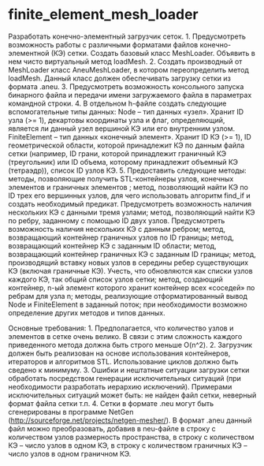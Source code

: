# finite_element_mesh_loader
Разработать конечно-элементный загрузчик сеток.
	1. Предусмотреть возможность работы с различными форматами файлов конечно-элементной (КЭ) сетки. Создать базовый класс MeshLoader. Объявить в нем чисто виртуальный метод loadMesh.
	2. Создать производный от MeshLoader класс AneuMeshLoader, в котором переопределить метод loadMesh. Данный класс должен обеспечивать загрузку сетки из формата .aneu.
	3. Предусмотреть возможность консольного запуска бинарного файла и передачи имени загружаемого файла в параметрах командной строки.
	4. В отдельном h-файле создать следующие вспомогательные типы данных:
	Node – тип данных «узел». Хранит ID узла (>= 1), декартовы координаты узла и флаг, определяющий, является ли данный узел вершиной КЭ или его внутренним узлом.
	FiniteElement – тип данных «конечный элемент». Хранит ID КЭ (>= 1), ID геометрической области, которой принадлежит КЭ по данным файла сетки (например, ID грани, которой принадлежит граничный КЭ (треугольник) или ID объема, которому принадлежит объемный КЭ (тетраэдр)), список ID узлов КЭ.
	5. Предоставить следующие методы:
	методы, позволяющие получить STL-контейнеры узлов, конечных элементов и граничных элементов ;
	метод, позволяющий найти КЭ по ID трех его вершинных узлов, для чего использовать алгоритм find_if и создать необходимый предикат. Предусмотреть возможность наличия нескольких КЭ с данными тремя узлами;
	метод, позволяющий найти КЭ по ребру, заданному с помощью ID двух узлов. Предусмотреть возможность наличия нескольких КЭ с данным ребром;
	метод, возвращающий контейнер граничных узлов по ID границы;
	метод, возвращающий контейнер КЭ с заданным ID области;
	метод, возвращающий контейнер граничных КЭ с заданным ID границы;
	метод, производящий вставку новых узлов в середины ребер существующих КЭ (включая граничные КЭ). Учесть, что обновляются как списки узлов каждого КЭ, так общий список узлов сетки;
	метод, создающий контейнер, n-ый элемент которого хранит контейнер всех «соседей» по ребрам для узла n;
	методы, реализующие отформатированный вывод Node и FiniteElement в заданный поток;
	при необходимости возможно определение других методов и типов данных.

Основные требования:
	1. Предполагается, что количество узлов и элементов в сетке очень велико. В связи с этим сложность каждого приведенного метода должна быть строго меньше O(n^2).
	2. Загрузчик должен быть реализован на основе использования контейнеров, итераторов и алгоритмов STL. Использование циклов должно быть сведено к минимуму.
	3. Ошибки и нештатные ситуации загрузки сетки обработать посредством генерации исключительных ситуаций (при необходимости разработать иерархию исключений). Примерами исключительных ситуаций может быть: не найден файл сетки, неверный формат файла сетки т.п.
	4. Сетки в формате .neu могут быть сгенерированы в программе NetGen (http://sourceforge.net/projects/netgen-mesher/). В формат .aneu данный файл можно преобразовать, добавив в neu-файле в строку с количеством узлов размерность пространства, в строку с количеством КЭ – число узлов в одном КЭ, в строку с количеством граничных КЭ – число узлов в одном граничном КЭ.

